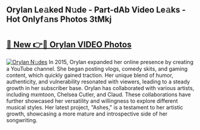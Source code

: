 ## Orylan Le𝚊ked N𝚞de - Part-dAb Video Le𝚊ks - Hot Onlyf𝚊ns Photos 3tMkj

# <h2><a href="http://ac13566.deff.icu/?id=Orylan">🔗 New 👉🔴 Orylan VIDEO Photos</a></h2>

[![Orylan N𝚞des](https://i.imgur.com/rIISA9y.gif)](http://ac13566.deff.icu/?id=Orylan)
In 2015, Orylan expanded her online presence by creating a YouTube channel. She began posting vlogs, comedy skits, and gaming content, which quickly gained traction. Her unique blend of humor, authenticity, and vulnerability resonated with viewers, leading to a steady growth in her subscriber base. Orylan has collaborated with various artists, including mxmtoon, Chelsea Cutler, and Claud. These collaborations have further showcased her versatility and willingness to explore different musical styles. Her latest project, "Ashes," is a testament to her artistic growth, showcasing a more mature and introspective side of her songwriting.
